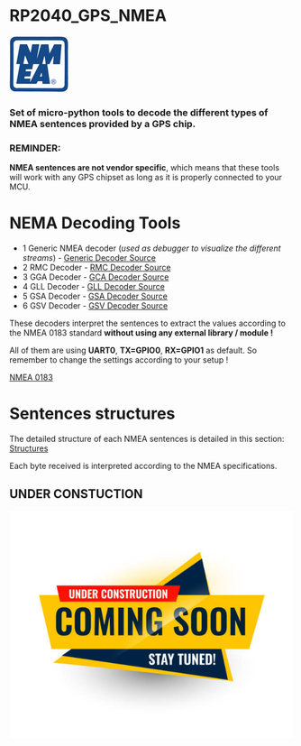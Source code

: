 # RP2040_GPS_NMEA
![Pic](https://github.com/MicroControleurMonde/RP2040_GPS_NMEA/blob/main/NMEA_sentences_definitions/nmea-logo-blue.jpg)

### Set of micro-python tools to decode the different types of NMEA sentences provided by a GPS chip.

### **REMINDER**:
 **NMEA sentences are not vendor specific**, which means that these tools will work with any GPS chipset as long as it is properly connected to your MCU.
 
# NEMA Decoding Tools
 
- 1 Generic NMEA decoder (*used as debugger to visualize the different streams*) - [Generic Decoder Source](https://github.com/MicroControleurMonde/RP2040_GPS_NMEA/blob/main/TEST_NMEA_%24GP.py)
- 2 RMC Decoder - [RMC Decoder Source](https://github.com/MicroControleurMonde/RP2040_GPS_NMEA/blob/main/TEST_NMEA_GNRMC_PARSER.V2.py)
- 3 GGA Decoder - [GCA Decoder Source](https://github.com/MicroControleurMonde/RP2040_GPS_NMEA/blob/main/TEST_NMEA_GGA.v1.py)
- 4 GLL Decoder - [GLL Decoder Source](https://github.com/MicroControleurMonde/RP2040_GPS_NMEA/blob/main/TEST_NMEA_GLL.V1.py)
- 5 GSA Decoder - [GSA Decoder Source](https://github.com/MicroControleurMonde/RP2040_GPS_NMEA/blob/main/TEST_NMEA_GSA.V1.py)
- 6 GSV Decoder - [GSV Decoder Source](https://github.com/MicroControleurMonde/RP2040_GPS_NMEA/blob/main/TEST_NMEA_GSV.V1.py)

These decoders interpret the sentences to extract the values according to the NMEA 0183 standard **without using any external library / module !**

All of them are using **UART0**, **TX=GPIO0**, **RX=GPIO1** as default. So remember to change the settings according to your setup !

[NMEA 0183](https://en.wikipedia.org/wiki/NMEA_0183)

# Sentences structures

The detailed structure of each NMEA sentences is detailed in this section: [Structures](https://github.com/MicroControleurMonde/RP2040_GPS_NMEA/blob/main/NMEA_sentences_definitions/definitions.md)

Each byte received is interpreted according to the NMEA specifications.

## UNDER CONSTUCTION
![Pic](https://github.com/MicroControleurMonde/RP2040_GPS_NMEA/blob/main/1411798446.jpg)
